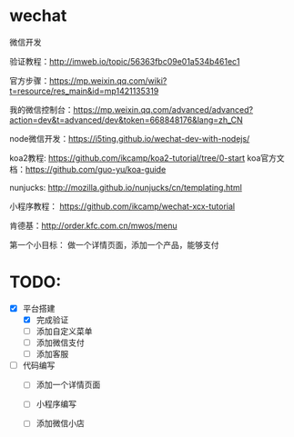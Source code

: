 # wechat
微信开发

验证教程：http://imweb.io/topic/56363fbc09e01a534b461ec1

官方步骤：https://mp.weixin.qq.com/wiki?t=resource/res_main&id=mp1421135319

我的微信控制台：https://mp.weixin.qq.com/advanced/advanced?action=dev&t=advanced/dev&token=668848176&lang=zh_CN

node微信开发：https://i5ting.github.io/wechat-dev-with-nodejs/

koa2教程: https://github.com/ikcamp/koa2-tutorial/tree/0-start
koa官方文档：https://github.com/guo-yu/koa-guide

nunjucks: http://mozilla.github.io/nunjucks/cn/templating.html

小程序教程： https://github.com/ikcamp/wechat-xcx-tutorial

肯德基：http://order.kfc.com.cn/mwos/menu

第一个小目标：
做一个详情页面，添加一个产品，能够支付

# TODO:

- [x] 平台搭建
  - [x] 完成验证
  - [ ] 添加自定义菜单
  - [ ] 添加微信支付
  - [ ] 添加客服

- [ ] 代码编写
  - [ ] 添加一个详情页面
  - [ ] 小程序编写
  - [ ] 添加微信小店


